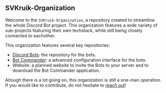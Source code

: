 ## SVKruik-Organization

Welcome to the `SVKruik-Organization`, a repository created to streamline the whole Discord Bot project. This organization features a wide variety of sub-projects featuring their own techstack, while still being closely connected to eachother.

This organization features several key repositories:
- [Discord Bots](https://github.com/SVKruik-Organization/Discord-Bots): the repository for the bots.
- [Bot Commander](https://github.com/SVKruik-Organization/Bot-Commander): a advanced configuration interface for the bots.
- Website: a planned website to invite the Bots to your server and to download the Bot Commander application.

Altough there is a lot going on, this organization is still a one-man operation. If you would like to contribute, do not hesitate to [reach out](mailto:sv.kruik@gmail.com?subject=SVKruik%20Organization%20Contributing&body=Please%20specify%20in%20what%20part%20of%20the%20infrastructure%20you%20would%20like%20to%20contribute.%0A%0AOr%20just%20ask%20for%20my%20other%20modes%20of%20communication%2C%20and%20we%20can%20link!)!
